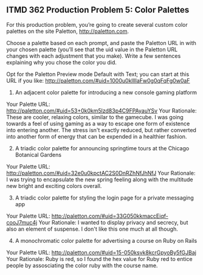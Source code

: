 ## ITMD 362 Production Problem 5: Color Palettes

For this production problem, you’re going to create several custom color palettes on the site Paletton, http://paletton.com.

Choose a palette based on each prompt, and paste the Paletton URL in with your chosen palette (you’ll see that the uid value in the Paletton URL changes with each adjustment that you make). Write a few sentences explaining why you chose the color you did.

Opt for the Paletton Preview mode Default with Text; you can start at this URL if you like: http://paletton.com/#uid=1000u0kllllaFw0g0qFqFg0w0aF

1. An adjacent color palette for introducing a new console gaming platform

Your Palette URL: http://paletton.com/#uid=53+0k0km5lzd83p4C9FPAyauYSv
Your Rationale: These are cooler, relaxing colors, similar to the gamecube. I was going towards a feel of using
gaming as a way to escape one form of existence into entering another. The stress isn't exactly reduced,
but rather converted into another form of energy that can be expended in a healthier fashion.

2. A triadic color palette for announcing springtime tours at the Chicago Botanical Gardens

Your Palette URL: http://paletton.com/#uid=32e0u0kpctAC2S0DnRZhNfJhNfJ
Your Rationale: I was trying to encapsulate the new spring feeling along with the multitude new bright and
exciting colors overall.

3. A triadic color palette for styling the login page for a private messaging app

Your Palette URL: http://paletton.com/#uid=33G050kkmaccEiqf-cooJ7muc4j
Your Rationale: I wanted to display privacy and secrecy, but also an element of suspense. I don't like this
one much at all though.

4. A monochromatic color palette for advertising a course on Ruby on Rails

Your Palette URL: http://paletton.com/#uid=15-050ksvk8kcrGpyoBy5fGJBaj
Your Rationale: Ruby is red, so I found the hex value for Ruby red to entice people by assosciating the color
ruby with the course name.

